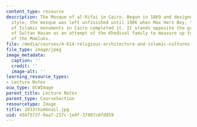 ```yaml
---
content_type: resource
description: The Mosque of al-Rifai in Cairo. Begun in 1869 and designed in a neo-Mamluk
  style, the mosque was left unfinished until 1906 when Max Herz Bey, the famous restorer
  of Islamic monuments in Cairo completed it. It stands opposite the grand mosque
  of Sultan Hasan as an attempt of the Khedival family to measure up to the achievements
  of the Mamluks.
file: /media/courses/4-614-religious-architecture-and-islamic-cultures-fall-2002/456f572f9aa7237c1e8f37997c0fd959_2033thumbnail.jpg
file_type: image/jpeg
image_metadata:
  caption: ''
  credit: ''
  image-alt: ''
learning_resource_types:
- Lecture Notes
ocw_type: OCWImage
parent_title: Lecture Notes
parent_type: CourseSection
resourcetype: Image
title: 2033thumbnail.jpg
uid: 456f572f-9aa7-237c-1e8f-37997c0fd959
---
```

